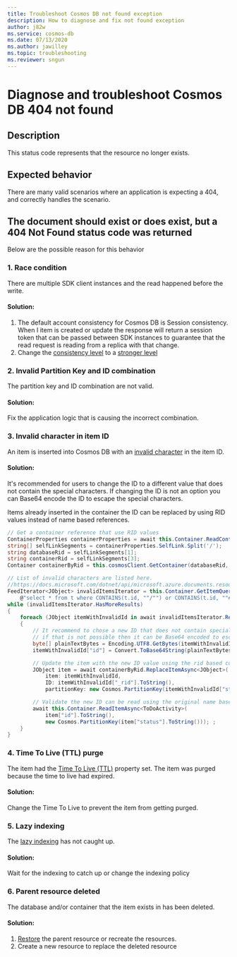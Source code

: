 ```yaml
---
title: Troubleshoot Cosmos DB not found exception
description: How to diagnose and fix not found exception
author: j82w
ms.service: cosmos-db
ms.date: 07/13/2020
ms.author: jawilley
ms.topic: troubleshooting
ms.reviewer: sngun
---
```


# Diagnose and troubleshoot Cosmos DB 404 not found

## Description
This status code represents that the resource no longer exists. 

## Expected behavior
There are many valid scenarios where an application is expecting a 404, and correctly handles the scenario.

## The document should exist or does exist, but a 404 Not Found status code was returned
Below are the possible reason for this behavior

### 1. Race condition
There are multiple SDK client instances and the read happened before the write.

#### Solution:
1. The default account consistency for Cosmos DB is Session consistency. When I item is created or update the response will return a session token that can be passed between SDK instances to guarantee that the read request is reading from a replica with that change.
2. Change the [consistency level](https://docs.microsoft.com/azure/cosmos-db/consistency-levels-choosing) to a [stronger level](https://docs.microsoft.com/azure/cosmos-db/consistency-levels-tradeoffs)

### 2. Invalid Partition Key and ID combination
The partition key and ID combination are not valid.

#### Solution:
Fix the application logic that is causing the incorrect combination. 

### 3. Invalid character in item ID
An item is inserted into Cosmos DB with an [invalid character](https://docs.microsoft.com/dotnet/api/microsoft.azure.documents.resource.id?view=azure-dotnet#remarks) in the item ID.

#### Solution:
It's recommended for users to change the ID to a different value that does not contain the special characters. If changing the ID is not an option you can Base64 encode the ID to escape the special characters.

Items already inserted in the container the ID can be replaced by using RID values instead of name based references.
```c#
// Get a container reference that use RID values
ContainerProperties containerProperties = await this.Container.ReadContainerAsync();
string[] selfLinkSegments = containerProperties.SelfLink.Split('/');
string databaseRid = selfLinkSegments[1];
string containerRid = selfLinkSegments[3];
Container containerByRid = this.cosmosClient.GetContainer(databaseRid, containerRid);

// List of invalid characters are listed here.
//https://docs.microsoft.com/dotnet/api/microsoft.azure.documents.resource.id?view=azure-dotnet#remarks
FeedIterator<JObject> invalidItemsIterator = this.Container.GetItemQueryIterator<JObject>(
    @"select * from t where CONTAINS(t.id, ""/"") or CONTAINS(t.id, ""#"") or CONTAINS(t.id, ""?"") or CONTAINS(t.id, ""\\"") ");
while (invalidItemsIterator.HasMoreResults)
{
    foreach (JObject itemWithInvalidId in await invalidItemsIterator.ReadNextAsync())
    {
        // It recommend to chose a new ID that does not contain special characters, but
        // if that is not possible then it can be Base64 encoded to escape the special characters
        byte[] plainTextBytes = Encoding.UTF8.GetBytes(itemWithInvalidId["id"].ToString());
        itemWithInvalidId["id"] = Convert.ToBase64String(plainTextBytes);

        // Update the item with the new ID value using the rid based container reference
        JObject item = await containerByRid.ReplaceItemAsync<JObject>(
            item: itemWithInvalidId,
            ID: itemWithInvalidId["_rid"].ToString(),
            partitionKey: new Cosmos.PartitionKey(itemWithInvalidId["status"].ToString()));

        // Validate the new ID can be read using the original name based contianer reference
        await this.Container.ReadItemAsync<ToDoActivity>(
            item["id"].ToString(),
            new Cosmos.PartitionKey(item["status"].ToString())); ;
    }
}
```

### 4. Time To Live (TTL) purge
The item had the [Time To Live (TTL)](https://docs.microsoft.com/azure/cosmos-db/time-to-live) property set. The item was purged because the time to live had expired.

#### Solution:
Change the Time To Live to prevent the item from getting purged.

### 5. Lazy indexing
The [lazy indexing](https://docs.microsoft.com/azure/cosmos-db/index-policy#indexing-mode) has not caught up.

#### Solution:
Wait for the indexing to catch up or change the indexing policy

### 6. Parent resource deleted
The database and/or container that the item exists in has been deleted.

#### Solution:
1. [Restore](https://docs.microsoft.com/azure/cosmos-db/online-backup-and-restore#backup-retention-period) the parent resource or recreate the resources.
2. Create a new resource to replace the deleted resource